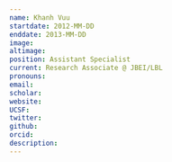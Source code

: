```yaml
---
name: Khanh Vuu
startdate: 2012-MM-DD
enddate: 2013-MM-DD
image:
altimage:
position: Assistant Specialist
current: Research Associate @ JBEI/LBL
pronouns:
email:
scholar:
website:
UCSF:
twitter:
github:
orcid:
description:
---
```


